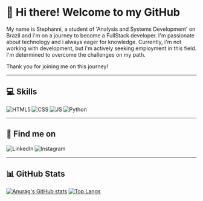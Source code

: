 <h1>👋 Hi there! Welcome to my GitHub</h1>

<p>My name is Stephanni, a student of 'Analysis and Systems Development' on Brazil and i'm on a journey to become a FullStack developer. I'm passionate about technology and i always eager for knowledge. Currently, i'm not working with development, but i'm actively seeking employment in this field. I'm determined to overcome the challenges on my path.</p>

<p>Thank you for joining me on this journey!</p>

<hr>

<h2>💻 Skills</h2>
<img align="left" alt="HTML5" src="https://img.shields.io/badge/html5-%23E34F26.svg?style=for-the-badge&logo=html5&logoColor=white"/>
<img align="left" alt="CSS" src="https://img.shields.io/badge/css3-%231572B6.svg?style=for-the-badge&logo=css3&logoColor=white"/>
<img align="left" alt="JS" src="https://img.shields.io/badge/javascript-%23323330.svg?style=for-the-badge&logo=javascript&logoColor=%23F7DF1E"/>
<img align="left" alt="Python" src="https://img.shields.io/badge/python-3670A0?style=for-the-badge&logo=python&logoColor=ffdd54"/>

<br><hr>

<h2>🔎 Find me on</h2>
<a href="https://www.linkedin.com/in/stephanni-cavalcante-759779186/" target="_blank"><img align="left" alt="LinkedIn" src="https://img.shields.io/badge/linkedin-%230077B5.svg?style=for-the-badge&logo=linkedin&logoColor=white"/></a>
<a href="https://www.instagram.com/r0cha__/" target="_blank"><img align="left" alt="Instagram" src="https://img.shields.io/badge/Instagram-%23E4405F.svg?style=for-the-badge&logo=Instagram&logoColor=white"/></a>

<br><hr>

<h2>📊 GitHub Stats</h2>

[![Anurag's GitHub stats](https://github-readme-stats.vercel.app/api?username=stephannica&theme=dracula)](https://github.com/stephannica/github-readme-stats)
[![Top Langs](https://github-readme-stats.vercel.app/api/top-langs/?username=stephannica&layout=donut)](https://github.com/stephannica/github-readme-stats)




